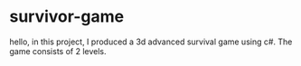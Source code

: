 # survivor-game
hello, in this project, I produced a 3d advanced survival game using c#. The game consists of 2 levels.

